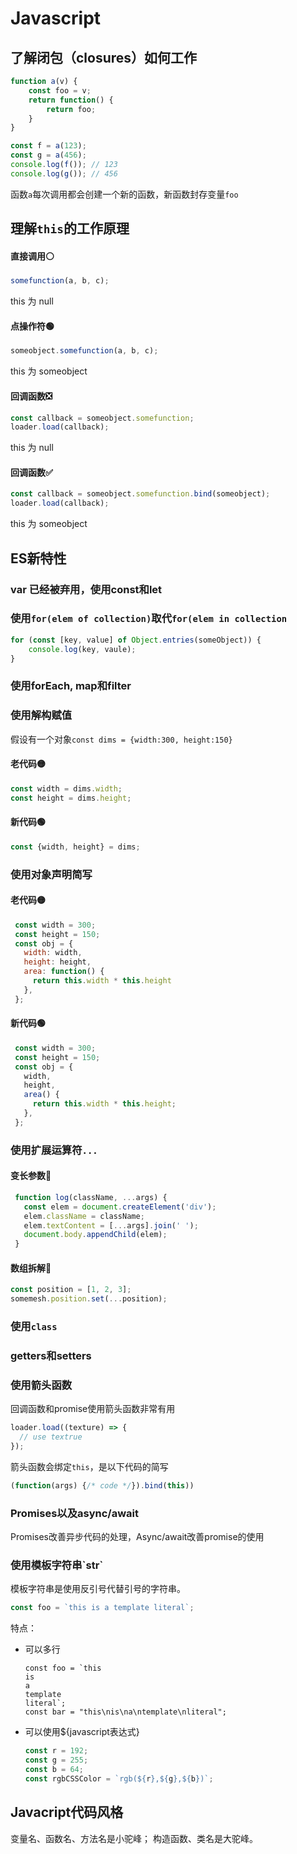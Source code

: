 # Javascript

## 了解闭包（closures）如何工作
```javascript
function a(v) {
    const foo = v;
    return function() {
        return foo;
    }
}

const f = a(123);
const g = a(456);
console.log(f()); // 123
console.log(g()); // 456
```
函数`a`每次调用都会创建一个新的函数，新函数封存变量`foo`

## 理解`this`的工作原理
<!-- tabs:start -->
#### **直接调用⚪**
```javascript
somefunction(a, b, c);
```
this 为 null

#### **点操作符🟢**
```javascript
someobject.somefunction(a, b, c);
```
this 为 someobject

#### **回调函数❎**
```javascript
const callback = someobject.somefunction;
loader.load(callback);
```
this 为 null

#### **回调函数✅**
```javascript
const callback = someobject.somefunction.bind(someobject);
loader.load(callback);
```
this 为 someobject
<!-- tabs:end -->

## ES新特性

### var 已经被弃用，使用const和let

### 使用`for(elem of collection)`取代`for(elem in collection`
```javascript
for (const [key, value] of Object.entries(someObject)) {
    console.log(key, vaule);
}
```

### 使用forEach, map和filter

### 使用解构赋值
假设有一个对象`const dims = {width:300, height:150}`

<!-- tabs:start -->
#### **老代码🟡**
```javascript
const width = dims.width;
const height = dims.height;
```
#### **新代码🟢**
```javascript
const {width, height} = dims;
```
<!-- tabs:end -->

### 使用对象声明简写

<!-- tabs:start -->
#### **老代码🟡**
```javascript
 const width = 300;
 const height = 150;
 const obj = {
   width: width,
   height: height,
   area: function() {
     return this.width * this.height
   },
 };
```
#### **新代码🟢**
```javascript
 const width = 300;
 const height = 150;
 const obj = {
   width,
   height,
   area() {
     return this.width * this.height;
   },
 };
```
<!-- tabs:end -->

### 使用扩展运算符`...`

<!-- tabs:start -->
#### **变长参数🔸**
```javascript
 function log(className, ...args) {
   const elem = document.createElement('div');
   elem.className = className;
   elem.textContent = [...args].join(' ');
   document.body.appendChild(elem);
 }
```
#### **数组拆解🔸**
```javascript
const position = [1, 2, 3];
somemesh.position.set(...position);
```
<!-- tabs:end -->

### 使用`class`

### getters和setters

### 使用箭头函数
回调函数和promise使用箭头函数非常有用
```javascript
loader.load((texture) => {
  // use textrue
});
```
箭头函数会绑定`this`，是以下代码的简写
```javascript
(function(args) {/* code */}).bind(this))
```

### Promises以及async/await
Promises改善异步代码的处理，Async/await改善promise的使用

### 使用模板字符串\`str\`
模板字符串是使用反引号代替引号的字符串。
```javascript
const foo = `this is a template literal`;
```
特点：
* 可以多行
    ```
    const foo = `this
    is
    a
    template
    literal`;
    const bar = "this\nis\na\ntemplate\nliteral";
    ```
* 可以使用\$\{javascript表达式\}
    ```javascript
    const r = 192;
    const g = 255;
    const b = 64;
    const rgbCSSColor = `rgb(${r},${g},${b})`;
    ```

## Javacript代码风格

变量名、函数名、方法名是小驼峰；
构造函数、类名是大驼峰。



